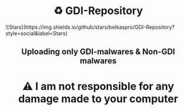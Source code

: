<h1 align="center">♻ GDI-Repository</h1>
![Stars](https://img.shields.io/github/stars/belkaspro/GDI-Repository?style=social&label=Stars)

<h2 align="center">Uploading only GDI-malwares & Non-GDI malwares</h2>
<h1 align="center">⚠ I am not responsible for any damage made to your computer</h1>
